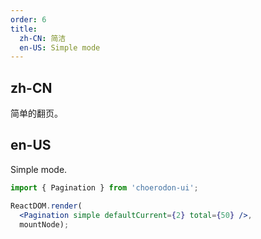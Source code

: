 ```yaml
---
order: 6
title:
  zh-CN: 简洁
  en-US: Simple mode
---
```


## zh-CN

简单的翻页。

## en-US

Simple mode.

````jsx
import { Pagination } from 'choerodon-ui';

ReactDOM.render(
  <Pagination simple defaultCurrent={2} total={50} />,
  mountNode);
````
